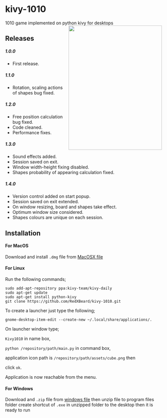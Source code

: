 # kivy-1010
1010 game implemented on python kivy for desktops
<a href="url"><img src="http://s23.postimg.org/4wb6ny717/2015_02_22_20_41_38_Kivy_1010.png" align="right" height="400" width="300" ></a>

## Releases

##### 1.0.0
- First release.

##### 1.1.0
- Rotation, scaling actions of shapes bug fixed.

##### 1.2.0
- Free position calculation bug fixed.
- Code cleaned.
- Performance fixes.

##### 1.3.0
- Sound effects added.
- Session saved on exit.
- Window width-height fixing disabled.
- Shapes probability of appearing calculation fixed.

##### 1.4.0
- Version control added on start popup.
- Session saved on exit extended.
- On window resizing, board and shapes take effect.
- Optimum window size considered.
- Shapes colours are unique on each session.

## Installation

#### For MacOS
Download and install <code>.dmg</code> file from [MacOSX file](https://app.box.com/s/k62rafyc2a0e80h88crn9km274123eqi)

#### For Linux
Run the following commands;
```
sudo add-apt-repository ppa:kivy-team/kivy-daily
sudo apt-get update
sudo apt-get install python-kivy
git clone https://github.com/RedXBeard/kivy-1010.git
```
To create a launcher just type the following;
```
gnome-desktop-item-edit --create-new ~/.local/share/applications/.
```
On launcher window type;

<code>Kivy1010</code> in name box, 

<code>python /repository/path/main.py</code> in command box, 

application icon path is <code>/repository/path/assets/cube.png</code> then 

click <code>ok</code>. 

Application is now reachable from the menu.


#### For Windows
Download and <code>.zip</code> file from [windows file](https://app.box.com/s/2zf82w8gxv1w31m4vsi6xkz4eceaqdae) then unzip file to program files folder create shortcut of <code>.exe</code> in unzipped folder to the desktop then it is ready to run
